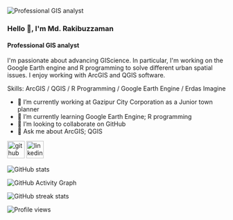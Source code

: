 ![Professional GIS analyst](https://www.jhsph.edu/sebin/v/z/680x420-spatial-science.jpg)
### Hello 👋, I'm Md. Rakibuzzaman
#### Professional GIS analyst


I'm passionate about advancing GIScience. In particular, I'm working on the Google Earth engine and R programming to solve different urban spatial issues. I enjoy working with ArcGIS and QGIS software. 

Skills: ArcGIS / QGIS / R Programming / Google Earth Engine / Erdas Imagine

- 👲 I’m currently working at Gazipur City Corporation as a Junior town planner 
- 🌱 I’m currently learning Google Earth Engine; R programming 
- 👯 I’m looking to collaborate on GitHub 
- 💬 Ask me about ArcGIS; QGIS 


[<img src='https://cdn.jsdelivr.net/npm/simple-icons@3.0.1/icons/github.svg' alt='github' height='40'>](https://github.com/Rakib-04)  [<img src='https://cdn.jsdelivr.net/npm/simple-icons@3.0.1/icons/linkedin.svg' alt='linkedin' height='40'>](https://www.linkedin.com/in/mdrakibuzzaman/)  

![GitHub stats](https://github-readme-stats.vercel.app/api?username=Rakib-04&show_icons=true)  

![GitHub Activity Graph](https://activity-graph.herokuapp.com/graph?username=Rakib-04)  

![GitHub streak stats](https://github-readme-streak-stats.herokuapp.com/?user=Rakib-04)  

![Profile views](https://gpvc.arturio.dev/Rakib-04)  
